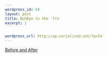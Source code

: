 ```yaml
--- 
wordpress_id: 54
layout: post
title: BuhBye to the 'fro
excerpt: |
  

wordpress_url: http://wp.serialized.net/?p=54
---
```

[Before and After](http://serialized.net/img/haircut_day.swf)
